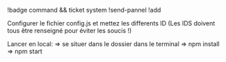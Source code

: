 !badge command && ticket system
!send-pannel
!add 



Configurer le fichier config.js et mettez les differents ID
(Les IDS doivent tous être renseigné pour éviter les soucis !)

Lancer en local:
=> se situer dans le dossier dans le terminal
=> npm install
=> npm start

